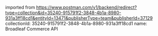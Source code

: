 imported from https://www.postman.com/v1/backend/redirect?type=collection&id=35240-915791f2-3848-4b1a-8980-931a3ff18cd1&entityId=13471&publisherType=team&publisherId=37129
collectionId: 35240-915791f2-3848-4b1a-8980-931a3ff18cd1
name: Broadleaf Commerce API